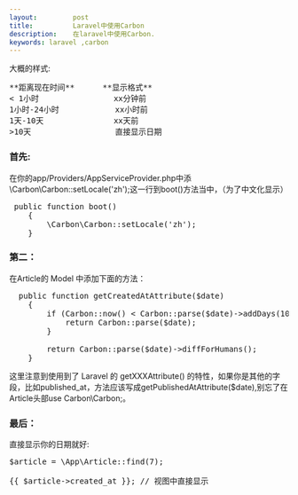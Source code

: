```yaml
---
layout:         post
title:          Laravel中使用Carbon
description:    在laravel中使用Carbon.
keywords: laravel ,carbon
--- 
```

 
大概的样式:

<pre class="html" name="colorcode">
**距离现在时间**      **显示格式**
< 1小时                xx分钟前
1小时-24小时            xx小时前 
1天-10天               xx天前
>10天                  直接显示日期
</pre>

### 首先: ###

在你的app/Providers/AppServiceProvider.php中添 \Carbon\Carbon::setLocale('zh');这一行到boot()方法当中，（为了中文化显示）

<pre class="html" name="colorcode">
 public function boot()
    {
        \Carbon\Carbon::setLocale('zh');
    }
</pre>

### 第二： ###

在Article的 Model 中添加下面的方法：

<pre class="js" name="colorcode">
  public function getCreatedAtAttribute($date)
    {
        if (Carbon::now() < Carbon::parse($date)->addDays(10)) {
            return Carbon::parse($date);
        }

        return Carbon::parse($date)->diffForHumans();
    }
</pre>

这里注意到使用到了 Laravel 的 getXXXAttribute() 的特性，如果你是其他的字段，比如published_at，方法应该写成getPublishedAtAttribute($date),别忘了在Article头部use Carbon\Carbon;。

### 最后： ###

直接显示你的日期就好:

<pre class="js" name="colorcode">
$article = \App\Article::find(7);

{{ $article->created_at }}; // 视图中直接显示
</pre>


